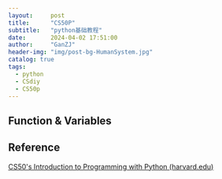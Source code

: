 ```yaml
---
layout:     post
title:      "CS50P"
subtitle:   "python基础教程"
date:       2024-04-02 17:51:00
author:     "GanZJ"
header-img: "img/post-bg-HumanSystem.jpg"
catalog: true
tags:
  - python
  - CSdiy
  - CS50p
---
```




## Function & Variables







## Reference

[CS50's Introduction to Programming with Python (harvard.edu)](https://cs50.harvard.edu/python/2022/)